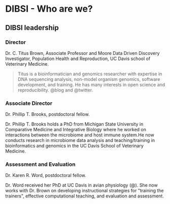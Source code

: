 # DIBSI - Who are we?

## DIBSI leadership

### Director

Dr. C. Titus Brown, Associate Professor and Moore Data Driven
Discovery Investigator, Population Health and Reproduction, UC Davis
school of Veterinary Medicine.

> Titus is a bioinformatician and genomics researcher with expertise in
> DNA sequencing analysis, non-model organism genomics, software development,
> and training.  He has many interests in open science and reproducibility.
> @blog and @twitter.

### Associate Director

Dr. Phillip T. Brooks, postdoctoral fellow.

Dr. Phillip T. Brooks holds a PhD from Michigan State University in Comparative 
Medicine and Integrative Biology where he worked on interactions between the 
microbiome and host immune system.He now conducts research in microbiome data 
analysis and teaching/training in bioinformatics and genomics in the UC Davis 
School of Veterinary Medicine.

### Assessment and Evaluation

Dr. Karen R. Word, postdoctoral fellow.

Dr. Word received her PhD at UC Davis in avian physiology (@).
She now works with Dr. Brown on developing instructional strategies
for "training the trainers", effective computational teaching, and
evaluation and assessment.


